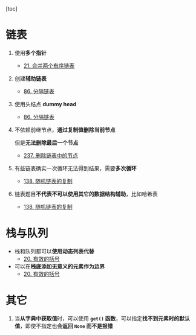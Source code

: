 [toc]

# 链表

1. 使用**多个指针**
   - [21. 合并两个有序链表](https://leetcode.cn/problems/merge-two-sorted-lists/)
2. 创建**辅助链表**
   - [86. 分隔链表](https://leetcode.cn/problems/partition-list/)
3. 使用头结点 **dummy head**
   - [86. 分隔链表](https://leetcode.cn/problems/partition-list/)

4. 不依赖前继节点，**通过复制值删除当前节点**

   但是**无法删除最后一个节点**

   - [237. 删除链表中的节点](https://leetcode.cn/problems/delete-node-in-a-linked-list/)

5. 有些链表确实一次循环无法得到结果，需要**多次循环**

   - [138. 随机链表的复制](https://leetcode.cn/problems/copy-list-with-random-pointer/)

6. 链表题目**不代表不可以使用其它的数据结构辅助**，比如哈希表
   - [138. 随机链表的复制](https://leetcode.cn/problems/copy-list-with-random-pointer/)





# 栈与队列

- 栈和队列都可以**使用动态列表代替**
  - [20. 有效的括号](https://leetcode.cn/problems/valid-parentheses/)
- 可以在**栈底添加无意义的元素作为边界**
  - [20. 有效的括号](https://leetcode.cn/problems/valid-parentheses/)





# 其它

1. 当**从字典中获取值**时，可以使用 **`get()` 函数**，可以指定**找不到元素时的默认值**，即使不指定也**会返回 `None` 而不是报错**
